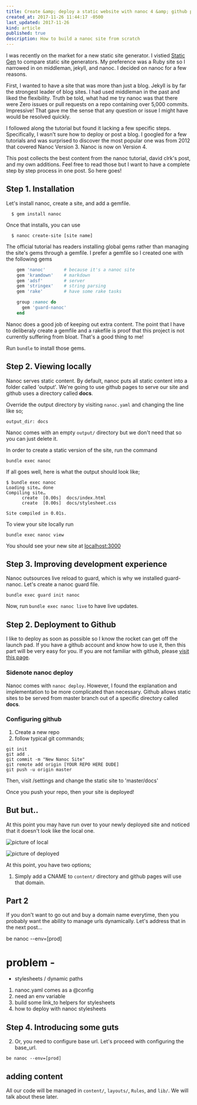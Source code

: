 ```yaml
---
title: Create &amp; deploy a static website with nanoc 4 &amp; github pages
created_at: 2017-11-26 11:44:17 -0500
last_updated: 2017-11-26
kind: article
published: true
description: How to build a nanoc site from scratch
---
```


I was recently on the market for a new static site generator. I vistied [Static Gen](https://www.staticgen.com/) to compare static site generators. My preference was a Ruby site so I narrowed in on middleman, jekyll, and nanoc. I decided on nanoc for a few reasons.

First, I wanted to have a site that was more than just a blog. Jekyll is by far the strongest leader of blog sites. I had used middleman in the past and liked the flexibility. Truth be told, what had me try nanoc was that there were Zero issues or pull requests on a repo containing over 5,000 commits. Impressive! That gave me the sense that any question or issue I might have would be resolved quickly.

<!-- more -->

I followed along the tutorial but found it lacking a few specific steps. Specifically, I wasn't sure how to deploy or post a blog. I googled for a few tutorials and was surprised to discover the most popular one was from 2012 that covered Nanoc Version 3. Nanoc is now on Version 4.

This post collects the best content from the nanoc tutorial, david clrk's post, and my own additions. Feel free to read those but I want to have a complete step by step process in one post. So here goes!

## Step 1. Installation

Let's install nanoc, create a site, and add a gemfile.

~~~
  $ gem install nanoc
~~~

Once that installs, you can use
```
  $ nanoc create-site [site name]
```

The official tutorial has readers installing global gems rather than managing the site's gems through a gemfile. I prefer a gemfile so I created one with the following gems

~~~ ruby
    gem 'nanoc'       # because it's a nanoc site
    gem 'kramdown'    # markdown
    gem 'adsf'        # server
    gem 'stringex'    # string parsing
    gem 'rake'        # have some rake tasks

    group :nanoc do
      gem 'guard-nanoc'
    end
~~~

Nanoc does a good job of keeping out extra content. The point that I have to deliberaly create a gemfile and a rakefile is proof that this project is not currently suffering from bloat. That's a good thing to me!

Run `bundle` to install those gems.

## Step 2. Viewing locally

Nanoc serves static content. By default, nanoc puts all static content into a folder called 'output'. We're going to use github pages to serve our site and github uses a directory called **docs**.

Override the output directory by visiting `nanoc.yaml` and changing the line like so;

`output_dir: docs`

Nanoc comes with an empty `output/` directory but we don't need that so you can just delete it.

In order to create a static version of the site, run the command

`bundle exec nanoc`

If all goes well, here is what the output should look like;

```
$ bundle exec nanoc
Loading site… done
Compiling site…
      create  [0.00s]  docs/index.html
      create  [0.00s]  docs/stylesheet.css

Site compiled in 0.01s.
```

To view your site locally run

`bundle exec nanoc view`

You should see your new site at [localhost:3000](http://127.0.0.1:3000/)

## Step 3. Improving development experience

Nanoc outsources live reload to guard, which is why we installed guard-nanoc. Let's create a nanoc guard file.

`bundle exec guard init nanoc`

Now, run `bundle exec nanoc live` to have live updates.

## Step 2. Deployment to Github

I like to deploy as soon as possible so I know the rocket can get off the launch pad.
If you have a github account and know how to use it, then this part will be very easy for you. If you are not familiar with github, please [visit this page]().

### Sidenote nanoc deploy

Nanoc comes with `nanoc deploy`. However, I found the explanation and implementation to be more complicated than necessary. Github allows static sites to be served from master branch out of a specific directory called **docs**.

### Configuring github

1. Create a new repo
2. follow typical git commands;

```
git init
git add .
git commit -m "New Nanoc Site"
git remote add origin [YOUR REPO HERE DUDE]
git push -u origin master
```

Then, visit /settings and change the static site to 'master/docs'

Once you push your repo, then your site is deployed!

## But but..

At this point you may have run over to your newly deployed site and noticed that it doesn't look like the local one.

![picture of local]()

![picture of deployed]()

At this point, you have two options;

1. Simply add a CNAME to `content/` directory and github pages will use that domain.

## Part 2

If you don't want to go out and buy a domain name everytime, then you probably want the ability to manage urls dynamically. Let's address that in the next post...

be nanoc --env=[prod]

# problem -
- stylesheets / dynamic paths

1. nanoc.yaml comes as a @config
2. need an env variable
3. build some link_to helpers for stylesheets
4. how to deploy with nanoc stylesheets


## Step 4. Introducing some guts

2. Or, you need to configure base url. Let's proceed with configuring the base_url.

`be nanoc --env=[prod]`

## adding content

All our code will be managed in `content/`, `layouts/`, `Rules`, and `lib/`. We will talk about these later.
